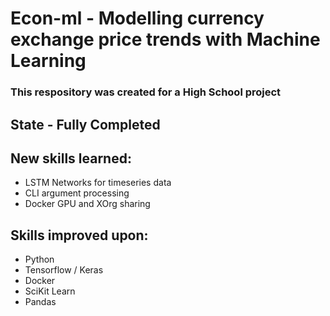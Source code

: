# Econ-ml - Modelling currency exchange price trends with Machine Learning
### This respository was created for a High School project
## State - Fully Completed
## New skills learned:
* LSTM Networks for timeseries data
* CLI argument processing
* Docker GPU and XOrg sharing

## Skills improved upon:
* Python
* Tensorflow / Keras
* Docker
* SciKit Learn
* Pandas
